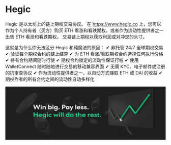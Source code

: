 # Hegic

Hegic 是以太坊上的链上期权交易协议。 在 https://www.hegic.co 上，您可以作为个人持有者（买方）购买 ETH 看涨和看跌期权，或者作为流动性提供者之一出售 ETH 看涨和看跌期权。 交易链上期权以获取利润或对冲您的头寸。

这就是为什么你无法区分 Hegic 和纯魔法的原因：
✔ 非托管 24/7 全球期权交易
✔ 验证每个期权合约的链上结算
✔ 为 ETH 看涨/看跌期权合约选择任何执行价格
✔ 持有合约期间随时行使
✔ 期权合约锁定的流动性保证行权
✔ 使用 WalletConnect 随时随地进行交易的移动兼容界面
✔ 无需 KYC、电子邮件或注册的抗审查协议
✔ 作为流动性提供者之一，以自动方式赚取 ETH 或 DAI 的收益
✔ 期权作者的所有合约之间的流动性自动多样化

![1080x360](1080x360.jpg)
